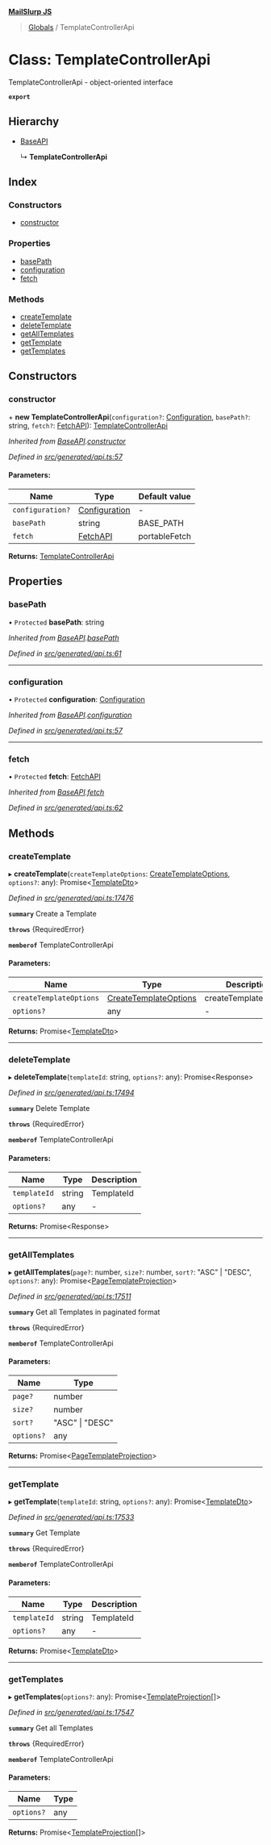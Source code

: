 **[MailSlurp JS](../README.md)**

> [Globals](../README.md) / TemplateControllerApi

# Class: TemplateControllerApi

TemplateControllerApi - object-oriented interface

**`export`** 

## Hierarchy

* [BaseAPI](baseapi.md)

  ↳ **TemplateControllerApi**

## Index

### Constructors

* [constructor](templatecontrollerapi.md#constructor)

### Properties

* [basePath](templatecontrollerapi.md#basepath)
* [configuration](templatecontrollerapi.md#configuration)
* [fetch](templatecontrollerapi.md#fetch)

### Methods

* [createTemplate](templatecontrollerapi.md#createtemplate)
* [deleteTemplate](templatecontrollerapi.md#deletetemplate)
* [getAllTemplates](templatecontrollerapi.md#getalltemplates)
* [getTemplate](templatecontrollerapi.md#gettemplate)
* [getTemplates](templatecontrollerapi.md#gettemplates)

## Constructors

### constructor

\+ **new TemplateControllerApi**(`configuration?`: [Configuration](configuration.md), `basePath?`: string, `fetch?`: [FetchAPI](../interfaces/fetchapi.md)): [TemplateControllerApi](templatecontrollerapi.md)

*Inherited from [BaseAPI](baseapi.md).[constructor](baseapi.md#constructor)*

*Defined in [src/generated/api.ts:57](https://github.com/mailslurp/mailslurp-client/blob/359c034/src/generated/api.ts#L57)*

#### Parameters:

Name | Type | Default value |
------ | ------ | ------ |
`configuration?` | [Configuration](configuration.md) | - |
`basePath` | string | BASE\_PATH |
`fetch` | [FetchAPI](../interfaces/fetchapi.md) | portableFetch |

**Returns:** [TemplateControllerApi](templatecontrollerapi.md)

## Properties

### basePath

• `Protected` **basePath**: string

*Inherited from [BaseAPI](baseapi.md).[basePath](baseapi.md#basepath)*

*Defined in [src/generated/api.ts:61](https://github.com/mailslurp/mailslurp-client/blob/359c034/src/generated/api.ts#L61)*

___

### configuration

• `Protected` **configuration**: [Configuration](configuration.md)

*Inherited from [BaseAPI](baseapi.md).[configuration](baseapi.md#configuration)*

*Defined in [src/generated/api.ts:57](https://github.com/mailslurp/mailslurp-client/blob/359c034/src/generated/api.ts#L57)*

___

### fetch

• `Protected` **fetch**: [FetchAPI](../interfaces/fetchapi.md)

*Inherited from [BaseAPI](baseapi.md).[fetch](baseapi.md#fetch)*

*Defined in [src/generated/api.ts:62](https://github.com/mailslurp/mailslurp-client/blob/359c034/src/generated/api.ts#L62)*

## Methods

### createTemplate

▸ **createTemplate**(`createTemplateOptions`: [CreateTemplateOptions](../interfaces/createtemplateoptions.md), `options?`: any): Promise\<[TemplateDto](../interfaces/templatedto.md)>

*Defined in [src/generated/api.ts:17476](https://github.com/mailslurp/mailslurp-client/blob/359c034/src/generated/api.ts#L17476)*

**`summary`** Create a Template

**`throws`** {RequiredError}

**`memberof`** TemplateControllerApi

#### Parameters:

Name | Type | Description |
------ | ------ | ------ |
`createTemplateOptions` | [CreateTemplateOptions](../interfaces/createtemplateoptions.md) | createTemplateOptions |
`options?` | any | - |

**Returns:** Promise\<[TemplateDto](../interfaces/templatedto.md)>

___

### deleteTemplate

▸ **deleteTemplate**(`templateId`: string, `options?`: any): Promise\<Response>

*Defined in [src/generated/api.ts:17494](https://github.com/mailslurp/mailslurp-client/blob/359c034/src/generated/api.ts#L17494)*

**`summary`** Delete Template

**`throws`** {RequiredError}

**`memberof`** TemplateControllerApi

#### Parameters:

Name | Type | Description |
------ | ------ | ------ |
`templateId` | string | TemplateId |
`options?` | any | - |

**Returns:** Promise\<Response>

___

### getAllTemplates

▸ **getAllTemplates**(`page?`: number, `size?`: number, `sort?`: \"ASC\" \| \"DESC\", `options?`: any): Promise\<[PageTemplateProjection](../interfaces/pagetemplateprojection.md)>

*Defined in [src/generated/api.ts:17511](https://github.com/mailslurp/mailslurp-client/blob/359c034/src/generated/api.ts#L17511)*

**`summary`** Get all Templates in paginated format

**`throws`** {RequiredError}

**`memberof`** TemplateControllerApi

#### Parameters:

Name | Type |
------ | ------ |
`page?` | number |
`size?` | number |
`sort?` | \"ASC\" \| \"DESC\" |
`options?` | any |

**Returns:** Promise\<[PageTemplateProjection](../interfaces/pagetemplateprojection.md)>

___

### getTemplate

▸ **getTemplate**(`templateId`: string, `options?`: any): Promise\<[TemplateDto](../interfaces/templatedto.md)>

*Defined in [src/generated/api.ts:17533](https://github.com/mailslurp/mailslurp-client/blob/359c034/src/generated/api.ts#L17533)*

**`summary`** Get Template

**`throws`** {RequiredError}

**`memberof`** TemplateControllerApi

#### Parameters:

Name | Type | Description |
------ | ------ | ------ |
`templateId` | string | TemplateId |
`options?` | any | - |

**Returns:** Promise\<[TemplateDto](../interfaces/templatedto.md)>

___

### getTemplates

▸ **getTemplates**(`options?`: any): Promise\<[TemplateProjection](../interfaces/templateprojection.md)[]>

*Defined in [src/generated/api.ts:17547](https://github.com/mailslurp/mailslurp-client/blob/359c034/src/generated/api.ts#L17547)*

**`summary`** Get all Templates

**`throws`** {RequiredError}

**`memberof`** TemplateControllerApi

#### Parameters:

Name | Type |
------ | ------ |
`options?` | any |

**Returns:** Promise\<[TemplateProjection](../interfaces/templateprojection.md)[]>
